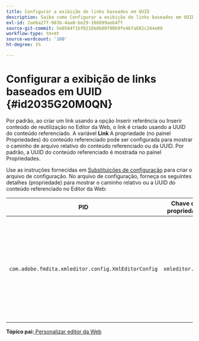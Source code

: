 ```yaml
---
title: Configurar a exibição de links baseados em UUID
description: Saiba como Configurar a exibição de links baseados em UUID
exl-id: 2ae6a27f-983b-4aa0-be29-166899aeb4ff
source-git-commit: 5e0584f1bf0216b8b00f00b9fe46fa682c244e08
workflow-type: tm+mt
source-wordcount: '160'
ht-degree: 1%

---
```


# Configurar a exibição de links baseados em UUID {#id2035G20M0QN}

Por padrão, ao criar um link usando a opção Inserir referência ou Inserir conteúdo de reutilização no Editor da Web, o link é criado usando a UUID do conteúdo referenciado. A variável **Link** A propriedade \(no painel Propriedades\) do conteúdo referenciado pode ser configurada para mostrar o caminho de arquivo relativo do conteúdo referenciado ou da UUID. Por padrão, a UUID do conteúdo referenciado é mostrada no painel Propriedades.

Use as instruções fornecidas em [Substituições de configuração](download-install-additional-config-override.md#) para criar o arquivo de configuração. No arquivo de configuração, forneça os seguintes detalhes \(propriedade\) para mostrar o caminho relativo ou a UUID do conteúdo referenciado no Editor da Web:

| PID | Chave de propriedade | Valor da propriedade |
|---|------------|--------------|
| `com.adobe.fmdita.xmleditor.config.XmlEditorConfig` | `xmleditor.uuid` | Booleano \(true/false\). Se quiser mostrar o caminho relativo do conteúdo vinculado, defina essa propriedade como false. <br> **Valor padrão**: verdadeiro |

**Tópico pai:**[ Personalizar editor da Web](conf-web-editor.md)
